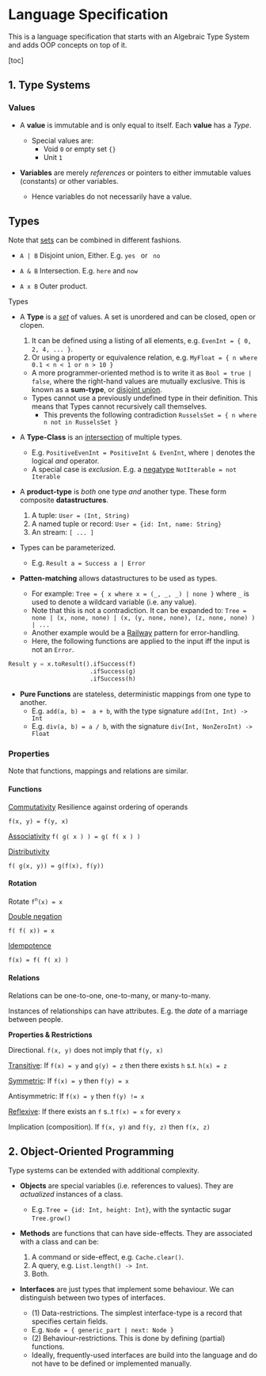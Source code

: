 # Language Specification

This is a language specification that starts with an Algebraic Type System and adds OOP concepts on top of it.

[toc]

## 1. Type Systems

### Values

* A **value** is immutable and is only equal to itself. Each **value** has a _Type_.
    * Special values are:
        * Void `0` or empty set `{}`
        * Unit `1`

* **Variables** are merely _references_ or pointers to either immutable values (constants) or other variables.
  - Hence variables do not necessarily have a value.



## Types

Note that [sets](https://en.wikipedia.org/wiki/Set_theory) can be combined in different fashions.

- `A | B` Disjoint union, Either. E.g. `yes ` or ` no`

- `A & B` Intersection. E.g. `here` and `now`

- `A x B` Outer product.



Types

* A **Type** is a [_set_](https://en.wikipedia.org/wiki/Set_theory) of values. A set is unordered and can be closed, open or clopen.
  1. It can be defined using a listing of all elements, e.g. `EvenInt = { 0, 2, 4, ... }`.
  2. Or using a property or equivalence relation, e.g. `MyFloat = { n where 0.1 < n < 1 or n > 10 }`
  - A more programmer-oriented method is to write it as `Bool = true | false`, where the right-hand values are mutually exclusive. This is known as a **sum-type**, or [disjoint union](https://en.wikipedia.org/wiki/Coproduct).
  - Types cannot use a previously undefined type in their definition. This means that Types cannot recursively call themselves. 
      - This prevents the following contradiction `RusselsSet = { n where n not in RusselsSet }`

* A **Type-Class** is an [intersection](https://en.wikipedia.org/wiki/Intersection) of multiple types.
    - E.g. `PositiveEvenInt = PositiveInt & EvenInt`, where `|` denotes the logical _and_ operator.
    - A special case is *exclusion*. E.g. a [negatype](https://www.hillelwayne.com/negatypes/) `NotIterable = not Iterable`

* A **product-type** is *both* one type *and* another type. These form composite **datastructures**.

  1. A tuple:  `User = (Int, String)`
  2. A named tuple or record: `User = {id: Int, name: String}`
  3. An stream: `[ ... ]`

* Types can be parameterized.
  - E.g. `Result a = Success a | Error`

* **Patten-matching** allows datastructures to be used as types.

  - For example: `Tree = { x where x = (_, _, _) | none }` where `_` is used to denote a wildcard variable (i.e. any value).
  - Note that this is not a contradiction. It can be expanded to: `Tree = none | (x, none, none) | (x, (y, none, none), (z, none, none) ) | ...`
  - Another example would be a [Railway](https://fsharpforfunandprofit.com/rop/) pattern for error-handling.
  - Here, the following functions are applied to the input iff the input is not an `Error`.

```python
Result y = x.toResult().ifSuccess(f)
                       .ifSuccess(g)
                       .ifSuccess(h)
```


* **Pure Functions** are stateless, deterministic mappings from one type to another.
	- E.g. `add(a, b) =  a + b`, with the type signature `add(Int, Int) -> Int`
	- E.g. `div(a, b) = a / b`, with the signature `div(Int, NonZeroInt) -> Float`



### Properties

Note that functions, mappings and relations are similar.

#### Functions

[Commutativity](https://en.wikipedia.org/wiki/Commutative_property)  Resilience against ordering of operands

`f(x, y) = f(y, x)`

[Associativity](https://en.wikipedia.org/wiki/Associative_property)
`f( g( x ) ) = g( f( x ) )`

[Distributivity](https://en.wikipedia.org/wiki/Distributive_property)

`f( g(x, y)) = g(f(x), f(y))`



#### Rotation

Rotate `f`<sup>`n`</sup>`(x) = x`

[Double negation](https://en.wikipedia.org/wiki/Double_negation)

`f( f( x)) = x`



[Idempotence](https://en.wikipedia.org/wiki/Idempotence)

`f(x) = f( f( x) )`



#### Relations

Relations can be one-to-one, one-to-many, or many-to-many.

Instances of relationships can have attributes. E.g. the *date* of a marriage between people.



**Properties & Restrictions**

Directional. `f(x, y)` does not imply that `f(y, x)`

[Transitive](https://en.wikipedia.org/wiki/Transitive_relation): If `f(x) = y` and `g(y) = z` then there exists `h` s.t.  `h(x) = z`

[Symmetric](https://en.wikipedia.org/wiki/Symmetric_relation): If `f(x) = y` then `f(y) = x`

Antisymmetric: If `f(x) = y` then `f(y) != x`

[Reflexive](https://en.wikipedia.org/wiki/Reflexive_relation): If there exists an `f` s..t `f(x) = x` for every `x`

Implication (composition). If `f(x, y)` and `f(y, z)` then `f(x, z)`




## 2. Object-Oriented Programming

Type systems can be extended with additional complexity.

* **Objects** are special variables (i.e. references to values). They are _actualized_ instances of a class.
	- E.g. `Tree = {id: Int, height: Int}`, with the syntactic sugar `Tree.grow()`

* **Methods** are functions that can have side-effects. They are associated with a class and can be:
	1. A command or side-effect, e.g. `Cache.clear()`.
	2. A query, e.g. `List.length() -> Int`.
	3. Both.


* **Interfaces** are just types that implement some behaviour. We can distinguish between two types of interfaces.
	- (1) Data-restrictions. The simplest interface-type is a record that specifies certain fields. 
	- E.g. `Node = { generic_part | next: Node }`
	- (2) Behaviour-restrictions. This is done by defining (partial) functions.
	- Ideally, frequently-used interfaces are build into the language and do not have to be defined or implemented manually.
